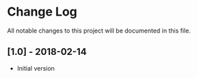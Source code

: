 # Change Log #
All notable changes to this project will be documented in this file.

## [1.0] - 2018-02-14 ##
- Initial version
